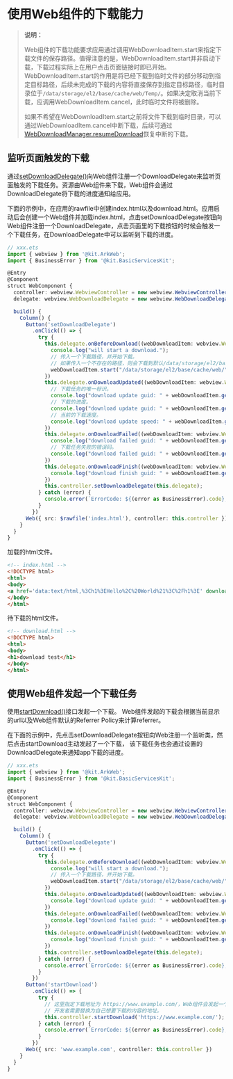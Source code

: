 # 使用Web组件的下载能力

> **说明：**
>
>Web组件的下载功能要求应用通过调用WebDownloadItem.start来指定下载文件的保存路径。值得注意的是，WebDownloadItem.start并非启动下载，下载过程实际上在用户点击页面链接时即已开始。WebDownloadItem.start的作用是将已经下载到临时文件的部分移动到指定目标路径，后续未完成的下载的内容将直接保存到指定目标路径，临时目录位于`/data/storage/el2/base/cache/web/Temp/`。如果决定取消当前下载，应调用WebDownloadItem.cancel，此时临时文件将被删除。
>
>如果不希望在WebDownloadItem.start之前将文件下载到临时目录，可以通过WebDownloadItem.cancel中断下载，后续可通过[WebDownloadManager.resumeDownload](../reference/apis-arkweb/js-apis-webview.md#resumedownload11)恢复中断的下载。

## 监听页面触发的下载

通过[setDownloadDelegate()](../reference/apis-arkweb/js-apis-webview.md#setdownloaddelegate11)向Web组件注册一个DownloadDelegate来监听页面触发的下载任务。资源由Web组件来下载，Web组件会通过DownloadDelegate将下载的进度通知给应用。

下面的示例中，在应用的rawfile中创建index.html以及download.html。应用启动后会创建一个Web组件并加载index.html，点击setDownloadDelegate按钮向Web组件注册一个DownloadDelegate，点击页面里的下载按钮的时候会触发一个下载任务，在DownloadDelegate中可以监听到下载的进度。

```ts
// xxx.ets
import { webview } from '@kit.ArkWeb';
import { BusinessError } from '@kit.BasicServicesKit';

@Entry
@Component
struct WebComponent {
  controller: webview.WebviewController = new webview.WebviewController();
  delegate: webview.WebDownloadDelegate = new webview.WebDownloadDelegate();

  build() {
    Column() {
      Button('setDownloadDelegate')
        .onClick(() => {
          try {
            this.delegate.onBeforeDownload((webDownloadItem: webview.WebDownloadItem) => {
              console.log("will start a download.");
              // 传入一个下载路径，并开始下载。
              // 如果传入一个不存在的路径，则会下载到默认/data/storage/el2/base/cache/web/目录。
              webDownloadItem.start("/data/storage/el2/base/cache/web/" + webDownloadItem.getSuggestedFileName());
            })
            this.delegate.onDownloadUpdated((webDownloadItem: webview.WebDownloadItem) => {
              // 下载任务的唯一标识。
              console.log("download update guid: " + webDownloadItem.getGuid());
              // 下载的进度。
              console.log("download update guid: " + webDownloadItem.getPercentComplete());
              // 当前的下载速度。
              console.log("download update speed: " + webDownloadItem.getCurrentSpeed())
            })
            this.delegate.onDownloadFailed((webDownloadItem: webview.WebDownloadItem) => {
              console.log("download failed guid: " + webDownloadItem.getGuid());
              // 下载任务失败的错误码。
              console.log("download failed guid: " + webDownloadItem.getLastErrorCode());
            })
            this.delegate.onDownloadFinish((webDownloadItem: webview.WebDownloadItem) => {
              console.log("download finish guid: " + webDownloadItem.getGuid());
            })
            this.controller.setDownloadDelegate(this.delegate);
          } catch (error) {
            console.error(`ErrorCode: ${(error as BusinessError).code},  Message: ${(error as BusinessError).message}`);
          }
        })
      Web({ src: $rawfile('index.html'), controller: this.controller })
    }
  }
}
```
加载的html文件。
```html
<!-- index.html -->
<!DOCTYPE html>
<html>
<body>
<a href='data:text/html,%3Ch1%3EHello%2C%20World%21%3C%2Fh1%3E' download='download.html'>下载</a>
</body>
</html>
```

待下载的html文件。
```html
<!-- download.html -->
<!DOCTYPE html>
<html>
<body>
<h1>download test</h1>
</body>
</html>
```

## 使用Web组件发起一个下载任务

使用[startDownload()](../reference/apis-arkweb/js-apis-webview.md#startdownload11)接口发起一个下载。
Web组件发起的下载会根据当前显示的url以及Web组件默认的Referrer Policy来计算referrer。

  在下面的示例中，先点击setDownloadDelegate按钮向Web注册一个监听类，然后点击startDownload主动发起了一个下载，
  该下载任务也会通过设置的DownloadDelegate来通知app下载的进度。

```ts
// xxx.ets
import { webview } from '@kit.ArkWeb';
import { BusinessError } from '@kit.BasicServicesKit';

@Entry
@Component
struct WebComponent {
  controller: webview.WebviewController = new webview.WebviewController();
  delegate: webview.WebDownloadDelegate = new webview.WebDownloadDelegate();

  build() {
    Column() {
      Button('setDownloadDelegate')
        .onClick(() => {
          try {
            this.delegate.onBeforeDownload((webDownloadItem: webview.WebDownloadItem) => {
              console.log("will start a download.");
              // 传入一个下载路径，并开始下载。
              webDownloadItem.start("/data/storage/el2/base/cache/web/" + webDownloadItem.getSuggestedFileName());
            })
            this.delegate.onDownloadUpdated((webDownloadItem: webview.WebDownloadItem) => {
              console.log("download update guid: " + webDownloadItem.getGuid());
            })
            this.delegate.onDownloadFailed((webDownloadItem: webview.WebDownloadItem) => {
              console.log("download failed guid: " + webDownloadItem.getGuid());
            })
            this.delegate.onDownloadFinish((webDownloadItem: webview.WebDownloadItem) => {
              console.log("download finish guid: " + webDownloadItem.getGuid());
            })
            this.controller.setDownloadDelegate(this.delegate);
          } catch (error) {
            console.error(`ErrorCode: ${(error as BusinessError).code},  Message: ${(error as BusinessError).message}`);
          }
        })
      Button('startDownload')
        .onClick(() => {
          try {
            // 这里指定下载地址为 https://www.example.com/，Web组件会发起一个下载任务将该页面下载下来。
            // 开发者需要替换为自己想要下载的内容的地址。
            this.controller.startDownload('https://www.example.com/');
          } catch (error) {
            console.error(`ErrorCode: ${(error as BusinessError).code},  Message: ${(error as BusinessError).message}`);
          }
        })
      Web({ src: 'www.example.com', controller: this.controller })
    }
  }
}
```
